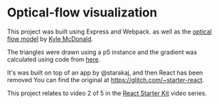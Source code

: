 Optical-flow visualization
===========================

This project was built using Express and Webpack. as well as the [optical flow model](https://kylemcdonald.github.io/cv-examples/OpticalFlow/) by [Kyle McDonald](https://github.com/kylemcdonald).

The triangles were drawn using a p5 instance and the gradient was calculated using code from [here](https://stackoverflow.com/questions/2593832/how-to-interpolate-hue-values-in-hsv-colour-space).



It's was built on top of an app by @starakaj, and then React has been removed You can find the original at https://glitch.com/~starter-react.

This project relates to video 2 of 5 in the [React Starter Kit](https://glitch.com/react-starter-kit) video series.
